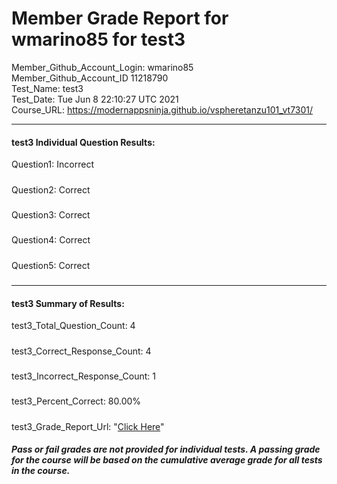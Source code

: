 # Member Grade Report for wmarino85 for test3  
   
Member_Github_Account_Login: wmarino85  
Member_Github_Account_ID 11218790  
Test_Name: test3  
Test_Date: Tue Jun  8 22:10:27 UTC 2021  
Course_URL: https://modernappsninja.github.io/vspheretanzu101_vt7301/  
   
---  
#### test3 Individual Question Results:  
Question1: Incorrect  
#####  
Question2: Correct  
#####  
Question3: Correct  
#####  
Question4: Correct  
#####  
Question5: Correct  
#####  
---  
#### test3 Summary of Results:  
test3_Total_Question_Count: 4  
#####  
test3_Correct_Response_Count: 4  
#####  
test3_Incorrect_Response_Count: 1  
#####  
test3_Percent_Correct: 80.00%  
#####  
test3_Grade_Report_Url: "[Click Here](https://github.com/modernappsninjas/wmarino85/blob/main/static/userdata/courses/vspheretanzu101_vt7301/grade_report.pr1128.test3.md)"
##### Pass or fail grades are not provided for individual tests. A passing grade for the course will be based on the cumulative average grade for all tests in the course.  
